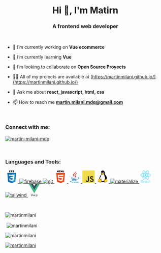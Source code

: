 <h1 align="center">Hi 👋, I'm Matirn</h1>
<h3 align="center">A frontend web developer</h3>

<br/>

- 🔭 I’m currently working on **Vue ecommerce**

- 🌱 I’m currently learning **Vue**

- 👯 I’m looking to collaborate on **Open Source Proyects**

- 👨‍💻 All of my projects are available at [https://martinmilani.github.io/](https://martinmilani.github.io/)

- 💬 Ask me about **react, javascript, html, css**

- 📫 How to reach me **martin.milani.mdq@gmail.com**

<br/>
<h3 align="left">Connect with me:</h3>
<p align="left">
<a href="https://linkedin.com/in/martin-milani-mdq" target="blank"><img align="center" src="https://cdn.jsdelivr.net/npm/simple-icons@3.0.1/icons/linkedin.svg" alt="martin-milani-mdq" height="30" width="40" /></a>
</p>

<br/>
<h3 align="left">Languages and Tools:</h3>
<p align="left"> <a href="https://www.w3schools.com/css/" target="_blank"> <img src="https://raw.githubusercontent.com/devicons/devicon/master/icons/css3/css3-original-wordmark.svg" alt="css3" width="40" height="40"/> </a> <a href="https://firebase.google.com/" target="_blank"> <img src="https://www.vectorlogo.zone/logos/firebase/firebase-icon.svg" alt="firebase" width="40" height="40"/> </a> <a href="https://git-scm.com/" target="_blank"> <img src="https://www.vectorlogo.zone/logos/git-scm/git-scm-icon.svg" alt="git" width="40" height="40"/> </a> <a href="https://www.w3.org/html/" target="_blank"> <img src="https://raw.githubusercontent.com/devicons/devicon/master/icons/html5/html5-original-wordmark.svg" alt="html5" width="40" height="40"/> </a> <a href="https://www.java.com" target="_blank"> <img src="https://raw.githubusercontent.com/devicons/devicon/master/icons/java/java-original.svg" alt="java" width="40" height="40"/> </a> <a href="https://developer.mozilla.org/en-US/docs/Web/JavaScript" target="_blank"> <img src="https://raw.githubusercontent.com/devicons/devicon/master/icons/javascript/javascript-original.svg" alt="javascript" width="40" height="40"/> </a> <a href="https://www.linux.org/" target="_blank"> <img src="https://raw.githubusercontent.com/devicons/devicon/master/icons/linux/linux-original.svg" alt="linux" width="40" height="40"/> </a> <a href="https://materializecss.com/" target="_blank"> <img src="https://raw.githubusercontent.com/prplx/svg-logos/5585531d45d294869c4eaab4d7cf2e9c167710a9/svg/materialize.svg" alt="materialize" width="40" height="40"/> </a> <a href="https://reactjs.org/" target="_blank"> <img src="https://raw.githubusercontent.com/devicons/devicon/master/icons/react/react-original-wordmark.svg" alt="react" width="40" height="40"/> </a> <a href="https://tailwindcss.com/" target="_blank"> <img src="https://www.vectorlogo.zone/logos/tailwindcss/tailwindcss-icon.svg" alt="tailwind" width="40" height="40"/> </a> <a href="https://vuejs.org/" target="_blank"> <img src="https://raw.githubusercontent.com/devicons/devicon/master/icons/vuejs/vuejs-original-wordmark.svg" alt="vuejs" width="40" height="40"/> </a> </p>

<br/>
<p><img align="center" src="https://github-readme-stats.vercel.app/api/top-langs?username=martinmilani&show_icons=true&locale=en&layout=compact" alt="martinmilani" /></p>

<p>&nbsp;<img align="center" src="https://github-readme-stats.vercel.app/api?username=martinmilani&show_icons=true&locale=en" alt="martinmilani" /></p>

<p align="left"> <img src="https://komarev.com/ghpvc/?username=martinmilani&label=Profile%20views&color=0e75b6&style=flat" alt="martinmilani" /> </p>

<p align="left"> <a href="https://github.com/ryo-ma/github-profile-trophy"><img src="https://github-profile-trophy.vercel.app/?username=martinmilani" alt="martinmilani" /></a> </p>



